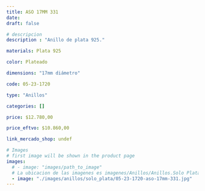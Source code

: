 ```yaml
---
title: ASO 17MM 331
date: 
draft: false

# descripcion
description : "Anillo de plata 925."

materials: Plata 925

color: Plateado

dimensions: "17mm diámetro"

code: 05-23-1720

type: "Anillos"

categories: []

price: $12.780,00

price_eftvo: $10.860,00

link_mercado_shop: undef

# Images
# first image will be shown in the product page
images:
  # - image: "images/path_to_image"
  # La ubicacion de las imagenes es imagenes/Anillos/Anillos.Solo Plata/05-23-1720-aso-17mm-331
  - image: "./images/anillos/solo_plata/05-23-1720-aso-17mm-331.jpg"
---
```

